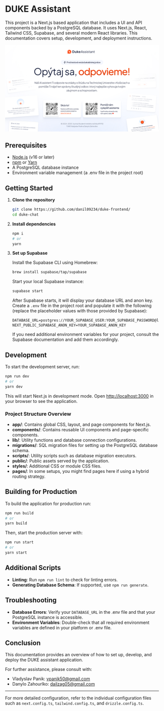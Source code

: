 # DUKE Assistant

This project is a Next.js based application that includes a UI and API components backed by a PostgreSQL database. It uses Next.js, React, Tailwind CSS, Supabase, and several modern React libraries. This documentation covers setup, development, and deployment instructions.

![FLyer-DUKE](public/resources/slide-duke.jpg "Flyer DUKE")

## Prerequisites

- [Node.js](https://nodejs.org/) (v16 or later)
- [npm](https://www.npmjs.com/) or [Yarn](https://yarnpkg.com/)
- A PostgreSQL database instance
- Environment variable management (a .env file in the project root)

## Getting Started

1. **Clone the repository**

   ```bash
   git clone https://github.com/danil09234/duke-frontend/
   cd duke-chat
   ```

2. **Install dependencies**

   ```bash
   npm i
   # or
   yarn
   ```

3. **Set up Supabase**

   Install the Supabase CLI using Homebrew:

   ```bash
   brew install supabase/tap/supabase
   ```

   Start your local Supabase instance:

   ```bash
   supabase start
   ```

   After Supabase starts, it will display your database URL and anon key. Create a `.env` file in the project root and populate it with the following (replace the placeholder values with those provided by Supabase):

   ```env
   DATABASE_URL=postgres://YOUR_SUPABASE_USER:YOUR_SUPABASE_PASSWORD@localhost:5432/YOUR_SUPABASE_DB
   NEXT_PUBLIC_SUPABASE_ANON_KEY=YOUR_SUPABASE_ANON_KEY
   ```

   If you need additional environment variables for your project, consult the Supabase documentation and add them accordingly.


## Development

To start the development server, run:

```bash
npm run dev
# or
yarn dev
```

This will start Next.js in development mode. Open [http://localhost:3000](http://localhost:3000) in your browser to see the application.

### Project Structure Overview

- **app/**: Contains global CSS, layout, and page components for Next.js.
- **components/**: Contains reusable UI components and page-specific components.
- **lib/**: Utility functions and database connection configurations.
- **migrations/**: SQL migration files for setting up the PostgreSQL database schema.
- **scripts/**: Utility scripts such as database migration executors.
- **public/**: Public assets served by the application.
- **styles/**: Additional CSS or module CSS files.
- **pages/**: In some setups, you might find pages here if using a hybrid routing strategy.

## Building for Production

To build the application for production run:

```bash
npm run build
# or
yarn build
```

Then, start the production server with:

```bash
npm run start
# or
yarn start
```

## Additional Scripts

- **Linting**: Run `npm run lint` to check for linting errors.
- **Generating Database Schema**: If supported, use `npm run generate`.


## Troubleshooting

- **Database Errors**: Verify your `DATABASE_URL` in the .env file and that your PostgreSQL instance is accessible.
- **Environment Variables**: Double-check that all required environment variables are defined in your platform or .env file.

## Conclusion

This documentation provides an overview of how to set up, develop, and deploy the DUKE assistant application. 

For further assistance, please consult with:
- Vladyslav Panik: vpanik50@gmail.com
- Danylo Zahourlko: dailzag05@gmail.com

---

For more detailed configuration, refer to the individual configuration files such as `next.config.ts`, `tailwind.config.ts`, and `drizzle.config.ts`.
